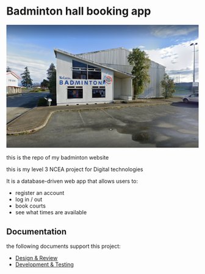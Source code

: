 # Badminton hall booking app

![badminton hall](<images/badminton hall.png>)

this is the repo of my badminton website

this is my level 3 NCEA project for Digital technologies 

It is a database-driven web app that allows users to:

- register an account 
- log in / out
- book courts 
- see what times are available 

## Documentation

the following documents support this project:

- [Design & Review](Design.md)
- [Development & Testing](development.md)


